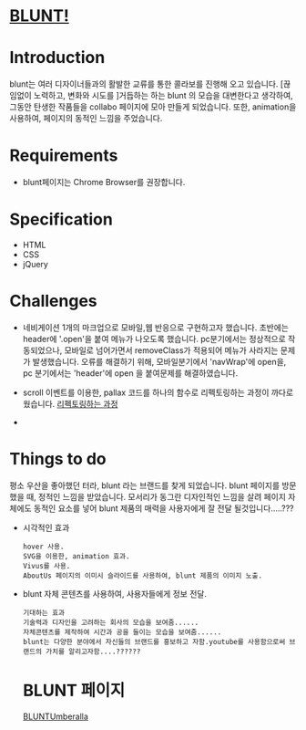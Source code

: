 [BLUNT!](https://arieei.github.io/_blunt/index.html)
===
# Introduction
blunt는 여러 디자이너들과의 활발한 교류를 통한 콜라보를 진행해 오고 있습니다. [끊임없이 노력하고, 변화와 시도를 ]거듭하는 하는 blunt 의 모습을 대변한다고 생각하여, 그동안 탄생한 작품들을 collabo 페이지에 모아 만들게 되었습니다.
또한, animation을 사용하여, 페이지의 동적인 느낌을 주었습니다.

# Requirements
* blunt페이지는 Chrome Browser를 권장합니다.
<!-- # Feature
* 동적
* 
*  -->
# Specification
* HTML
* CSS
* jQuery

# Challenges
* 네비게이션 1개의 마크업으로 모바일,웹 반응으로 구현하고자 했습니다.
초반에는 header에 '.open'을 붙여 메뉴가 나오도록 했습니다.
pc분기에서는 정상적으로 작동되었으나, 모바일로 넘어가면서 removeClass가 적용되어 메뉴가 사라지는 문제가 발생했습니다.
오류를 해결하기 위해, 모바일분기에서 'navWrap'에 open을,
pc 분기에서는 'header'에 open 을 붙여문제를 해결하였습니다.

* scroll 이벤트를 이용한, pallax 코드를 하나의 함수로 리펙토링하는 과정이 까다로웠습니다. [리펙토링하는 과정](https://github.com/ARIeEI/TIL-/blob/master/blunt_parallax.md)

* 
# Things to do
평소 우산을 좋아했던 터라, blunt 라는 브랜드를 찾게 되었습니다.
blunt 페이지를 방문했을 때, 정적인 느낌을 받았습니다.
모서리가 동그란 디자인적인 느낌을 살려 페이지 자체에도 동적인 요소를 넣어 blunt 제품의 매력을 사용자에게 잘 전달 될것입니다.....???

* 시각적인 효과
    ```
    hover 사용.
    SVG을 이용한, animation 효과.
    Vivus를 사용.
    AboutUs 페이지의 이미시 슬라이드를 사용하여, blunt 제품의 이미지 노출.
    ```
* blunt 자체 콘텐츠를 사용하여, 사용자들에게 정보 전달.
    ```
    기대하는 효과
    기술력과 디자인을 고려하는 회사의 모습을 보여줌......
    자체콘텐츠를 제작하여 시간과 공을 들이는 모습을 보여줌......
    blunt는 다양한 분야에서 자신들의 브랜드를 홍보하고 자함.youtube를 사용함으로써 브랜드의 가치를 알리고자함....??????
    ```



    # BLUNT 페이지
    [BLUNTUmberalla](https://bluntumbrellas.com/)